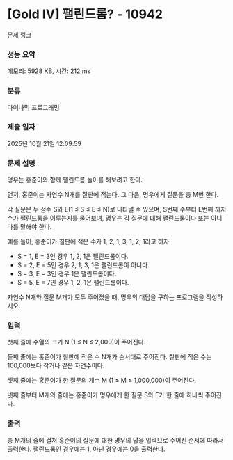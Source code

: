 # [Gold IV] 팰린드롬? - 10942 

[문제 링크](https://www.acmicpc.net/problem/10942) 

### 성능 요약

메모리: 5928 KB, 시간: 212 ms

### 분류

다이나믹 프로그래밍

### 제출 일자

2025년 10월 21일 12:09:59

### 문제 설명

<p style="user-select: auto !important;">명우는 홍준이와 함께 팰린드롬 놀이를 해보려고 한다.</p>

<p style="user-select: auto !important;">먼저, 홍준이는 자연수 N개를 칠판에 적는다. 그 다음, 명우에게 질문을 총 M번 한다.</p>

<p style="user-select: auto !important;">각 질문은 두 정수 S와 E(1 ≤ S ≤ E ≤ N)로 나타낼 수 있으며, S번째 수부터 E번째 까지 수가 팰린드롬을 이루는지를 물어보며, 명우는 각 질문에 대해 팰린드롬이다 또는 아니다를 말해야 한다.</p>

<p style="user-select: auto !important;">예를 들어, 홍준이가 칠판에 적은 수가 1, 2, 1, 3, 1, 2, 1라고 하자.</p>

<ul style="user-select: auto !important;">
	<li style="user-select: auto !important;">S = 1, E = 3인 경우 1, 2, 1은 팰린드롬이다.</li>
	<li style="user-select: auto !important;">S = 2, E = 5인 경우 2, 1, 3, 1은 팰린드롬이 아니다.</li>
	<li style="user-select: auto !important;">S = 3, E = 3인 경우 1은 팰린드롬이다.</li>
	<li style="user-select: auto !important;">S = 5, E = 7인 경우 1, 2, 1은 팰린드롬이다.</li>
</ul>

<p style="user-select: auto !important;">자연수 N개와 질문 M개가 모두 주어졌을 때, 명우의 대답을 구하는 프로그램을 작성하시오.</p>

### 입력 

 <p style="user-select: auto !important;">첫째 줄에 수열의 크기 N (1 ≤ N ≤ 2,000)이 주어진다.</p>

<p style="user-select: auto !important;">둘째 줄에는 홍준이가 칠판에 적은 수 N개가 순서대로 주어진다. 칠판에 적은 수는 100,000보다 작거나 같은 자연수이다.</p>

<p style="user-select: auto !important;">셋째 줄에는 홍준이가 한 질문의 개수 M (1 ≤ M ≤ 1,000,000)이 주어진다.</p>

<p style="user-select: auto !important;">넷째 줄부터 M개의 줄에는 홍준이가 명우에게 한 질문 S와 E가 한 줄에 하나씩 주어진다.</p>

### 출력 

 <p style="user-select: auto !important;">총 M개의 줄에 걸쳐 홍준이의 질문에 대한 명우의 답을 입력으로 주어진 순서에 따라서 출력한다. 팰린드롬인 경우에는 1, 아닌 경우에는 0을 출력한다.</p>

